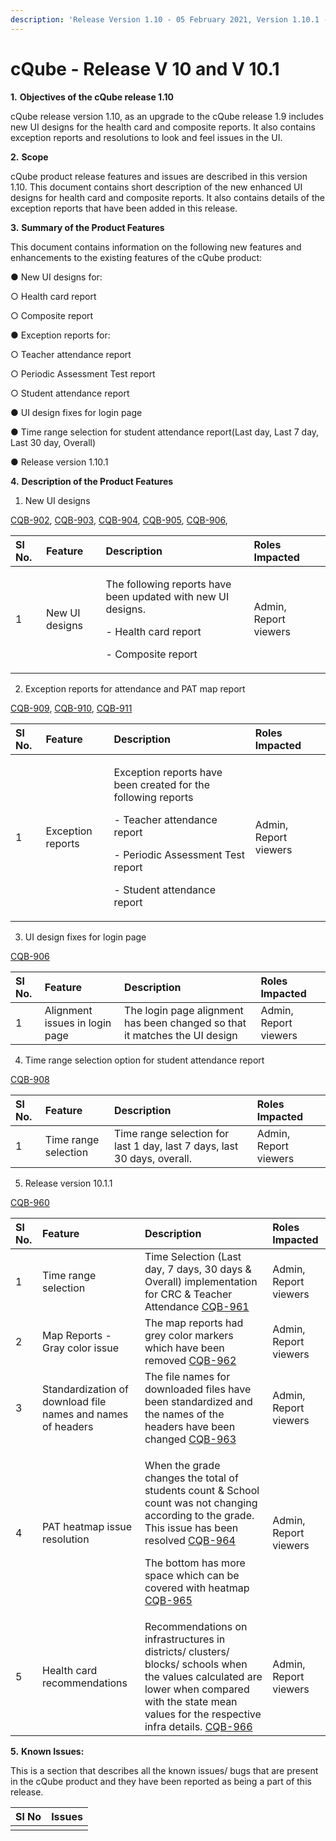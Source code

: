 ```yaml
---
description: 'Release Version 1.10 - 05 February 2021, Version 1.10.1 - 12 February 2021'
---
```


# cQube - Release V 10 and V 10.1

**1.**           **Objectives of the cQube release 1.10**

cQube release version 1.10, as an upgrade to the cQube release 1.9 includes new UI designs for the health card and composite reports.  It also contains exception reports and resolutions to look and feel issues in the UI.

**2.**           **Scope**

cQube product release features and issues are described in this version 1.10. This document contains short description of the new enhanced UI designs for health card and composite reports.  It also contains details of the exception reports that have been added in this release.

**3.**           **Summary of the Product Features** 

This document contains information on the following new features and enhancements to the existing features of the cQube product:

●        New UI designs for:

○        Health card report

○        Composite report

●        Exception reports for:

○        Teacher attendance report

○        Periodic Assessment Test report

○        Student attendance report

●        UI design fixes for login page

●        Time range selection for student attendance report\(Last day, Last 7 day, Last 30 day, Overall\)

●        Release version 1.10.1

**4.**           **Description of the Product Features**

1. New UI designs

 [CQB-902](https://project-sunbird.atlassian.net/browse/CQB-902), [CQB-903](https://project-sunbird.atlassian.net/browse/CQB-903), [CQB-904](https://project-sunbird.atlassian.net/browse/CQB-904), [CQB-905](https://project-sunbird.atlassian.net/browse/CQB-905), [CQB-906](https://project-sunbird.atlassian.net/browse/CQB-906), 

<table>
  <thead>
    <tr>
      <th style="text-align:left">Sl No.</th>
      <th style="text-align:left">Feature</th>
      <th style="text-align:left">Description</th>
      <th style="text-align:left">Roles Impacted</th>
    </tr>
  </thead>
  <tbody>
    <tr>
      <td style="text-align:left">1</td>
      <td style="text-align:left">New UI designs</td>
      <td style="text-align:left">
        <p>The following reports have been updated with new UI designs.</p>
        <p>- Health card report</p>
        <p>- Composite report</p>
      </td>
      <td style="text-align:left">Admin, Report viewers</td>
    </tr>
  </tbody>
</table>

2. Exception reports for attendance and PAT map report

[CQB-909](https://project-sunbird.atlassian.net/browse/CQB-909), [CQB-910](https://project-sunbird.atlassian.net/browse/CQB-910), [CQB-911](https://project-sunbird.atlassian.net/browse/CQB-911)

<table>
  <thead>
    <tr>
      <th style="text-align:left">Sl No.</th>
      <th style="text-align:left">Feature</th>
      <th style="text-align:left">Description</th>
      <th style="text-align:left">Roles Impacted</th>
    </tr>
  </thead>
  <tbody>
    <tr>
      <td style="text-align:left">1</td>
      <td style="text-align:left">Exception reports</td>
      <td style="text-align:left">
        <p>Exception reports have been created for the following reports</p>
        <p>- Teacher attendance report</p>
        <p>- Periodic Assessment Test report</p>
        <p>- Student attendance report</p>
      </td>
      <td style="text-align:left">Admin, Report viewers</td>
    </tr>
  </tbody>
</table>

3. UI design fixes for login page

[CQB-906](https://project-sunbird.atlassian.net/browse/CQB-906)

| Sl No. | Feature | Description | Roles Impacted |
| :--- | :--- | :--- | :--- |
| 1 | Alignment issues in login page | The login page alignment has been changed so that it matches the UI design | Admin, Report viewers |

4. Time range selection option for student attendance report

[CQB-908](https://project-sunbird.atlassian.net/browse/CQB-908)

| Sl No. | Feature | Description | Roles Impacted |
| :--- | :--- | :--- | :--- |
| 1 | Time range selection | Time range selection for last 1 day, last 7 days, last 30 days, overall. | Admin, Report viewers |

5. Release version 10.1.1

[CQB-960](https://project-sunbird.atlassian.net/browse/CQB-960)

<table>
  <thead>
    <tr>
      <th style="text-align:left">Sl No.</th>
      <th style="text-align:left">Feature</th>
      <th style="text-align:left">Description</th>
      <th style="text-align:left">Roles Impacted</th>
    </tr>
  </thead>
  <tbody>
    <tr>
      <td style="text-align:left">1</td>
      <td style="text-align:left">Time range selection</td>
      <td style="text-align:left">Time Selection (Last day, 7 days, 30 days &amp; Overall) implementation
        for CRC &amp; Teacher Attendance <a href="https://project-sunbird.atlassian.net/browse/CQB-961">CQB-961</a>
      </td>
      <td style="text-align:left">Admin, Report viewers</td>
    </tr>
    <tr>
      <td style="text-align:left">2</td>
      <td style="text-align:left">Map Reports - Gray color issue</td>
      <td style="text-align:left">The map reports had grey color markers which have been removed <a href="https://project-sunbird.atlassian.net/browse/CQB-962">CQB-962</a>
      </td>
      <td style="text-align:left">Admin, Report viewers</td>
    </tr>
    <tr>
      <td style="text-align:left">3</td>
      <td style="text-align:left">Standardization of download file names and names of headers</td>
      <td style="text-align:left">The file names for downloaded files have been standardized and the names
        of the headers have been changed <a href="https://project-sunbird.atlassian.net/browse/CQB-963">CQB-963</a>
      </td>
      <td style="text-align:left">Admin, Report viewers</td>
    </tr>
    <tr>
      <td style="text-align:left">4</td>
      <td style="text-align:left">PAT heatmap issue resolution</td>
      <td style="text-align:left">
        <p>When the grade changes the total of students count &amp; School count
          was not changing according to the grade. This issue has been resolved
          <a
          href="https://project-sunbird.atlassian.net/browse/CQB-964">CQB-964</a>
        </p>
        <p>The bottom has more space which can be covered with heatmap <a href="https://project-sunbird.atlassian.net/browse/CQB-965">CQB-965</a>
        </p>
      </td>
      <td style="text-align:left">Admin, Report viewers</td>
    </tr>
    <tr>
      <td style="text-align:left">5</td>
      <td style="text-align:left">Health card recommendations</td>
      <td style="text-align:left">Recommendations on infrastructures in districts/ clusters/ blocks/ schools
        when the values calculated are lower when compared with the state mean
        values for the respective infra details. <a href="https://project-sunbird.atlassian.net/browse/CQB-966">CQB-966</a>
      </td>
      <td style="text-align:left">Admin, Report viewers</td>
    </tr>
  </tbody>
</table>

**5.**           **Known Issues:**

This is a section that describes all the known issues/ bugs that are present in the cQube product and they have been reported as being a part of this release.

| Sl No | Issues |
| :--- | :--- |
|  |  |

